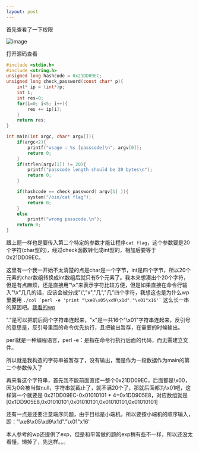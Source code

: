 ```yaml
---
layout: post
---
```

首先查看了一下权限

![image](https://user-images.githubusercontent.com/98165037/219852481-b8205d69-592b-4240-a2f8-0bacbe85a6d6.png)

打开源码查看
```c
#include <stdio.h>
#include <string.h>
unsigned long hashcode = 0x21DD09EC;
unsigned long check_password(const char* p){
	int* ip = (int*)p;
	int i;
	int res=0;
	for(i=0; i<5; i++){
		res += ip[i];
	}
	return res;
}

int main(int argc, char* argv[]){
	if(argc<2){
		printf("usage : %s [passcode]\n", argv[0]);
		return 0;
	}
	if(strlen(argv[1]) != 20){
		printf("passcode length should be 20 bytes\n");
		return 0;
	}

	if(hashcode == check_password( argv[1] )){
		system("/bin/cat flag");
		return 0;
	}
	else
		printf("wrong passcode.\n");
	return 0;
}
```
跟上题一样也是要传入第二个特定的参数才能让程序`cat flag`，这个参数要是20个字符(char型的)，经过check函数转化成int型的，相加后要等于0x21DD09EC。

这里有一个我一开始不太清楚的点是char是一个字节，int是四个字节，所以20个元素的char数组转换成int数组后就只有5个元素了。我本来想凑出个20个字符，但是有点麻烦，还是直接用"\x"来表示字符比较方便，但是如果直接在命令行输入"\x"几几的话，应该会被分成"\\","x","几","几"四个字符，我想这也是为什么wp里要用  `` ./col `perl -e 'print "\xe8\x05\xd9\x1d"."\x01"x16'` `` 这么长一串的原因吧。[我看的wp](https://blog.csdn.net/Z_Pathon/article/details/98850196)

"."是可以把前后两个字符串连起来，"x"是一共16个"\x01"字符串连起来，反引号的意思是，反引号里面的命令优先执行，且把输出暂存，在需要的时候输出。

perl就是一种编程语言，perl -e：是指在命令行执行后面的代码，而无需建立文件。

所以就是我构造的字符串被暂存了，没有输出，而是作为一段数据作为main的第二个参数传入了

再来看这个字符串，首先我不能前面直接一整个0x21DD09EC，后面都是\x00，因为0会被当做null，字符串就截止了，就不满20个了，那就后面都为\x01吧，这样第一个就要是
0x21DD09EC-0x01010101 * 4=0x1DD905E8，对应数组就是\[0x1DD905E8,0x01010101,0x01010101,0x01010101,0x01010101]

还有一点是还要注意端序问题，由于目标是小端机，所以要按小端机的顺序输入，即："\xe8\x05\xd9\x1d"."\x01"x16'

本人参考的wp还提供了exp，但是和平常做的题的exp稍有些不一样，所以还没太看懂，懒掉了，先这样。。。
